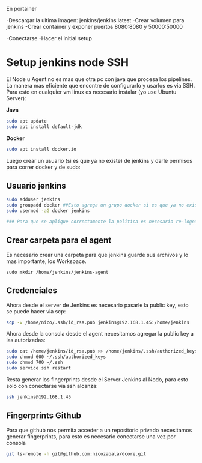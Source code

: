 En portainer

-Descargar la ultima imagen: jenkins/jenkins:latest
-Crear volumen para jenkins
-Crear container y exponer puertos 8080:8080 y 50000:50000

-Conectarse
-Hacer el initial setup

# Setup jenkins node SSH

El Node u Agent no es mas que otra pc con java que procesa los pipelines. La manera mas eficiente que encontre de configurarlo y usarlos es via SSH.
Para esto en cualquier vm linux es necesario instalar (yo use Ubuntu Server):

**Java**

```sh
sudo apt update
sudo apt install default-jdk
```

**Docker**
```sh
sudo apt install docker.io
```

Luego crear un usuario (si es que ya no existe) de jenkins y darle permisos para correr docker y de sudo:

## Usuario jenkins

```sh
sudo adduser jenkins
sudo groupadd docker ##Esto agrega un grupo docker si es que ya no existe
sudo usermod -aG docker jenkins

### Para que se aplique correctamente la politica es necesario re-logearse con jenkins
```

## Crear carpeta para el agent
Es necesario crear una carpeta para que jenkins guarde sus archivos y lo mas importante, los Workspace.

```
sudo mkdir /home/jenkins/jenkins-agent
```

## Credenciales
Ahora desde el server de Jenkins es necesario pasarle la public key, esto se puede hacer via scp:

```sh
scp -v /home/nico/.ssh/id_rsa.pub jenkins@192.168.1.45:/home/jenkins
```

Ahora desde la consola desde el agent necesitamos agregar la public key a las autorizadas:

```sh
sudo cat /home/jenkins/id_rsa.pub >> /home/jenkins/.ssh/authorized_keys
sudo chmod 600 ~/.ssh/authorized_keys
sudo chmod 700 ~/.ssh
sudo service ssh restart
```

Resta generar los fingerprints desde el Server Jenkins al Nodo, para esto solo con conectarse via ssh alcanza:

```sh
ssh jenkins@192.168.1.45 
```

## Fingerprints Github
Para que github nos permita acceder a un repositorio privado necesitamos generar fingerprints, para esto es necesario conectarse una vez por consola

```sh
git ls-remote -h git@github.com:nicozabala/dcore.git
```

